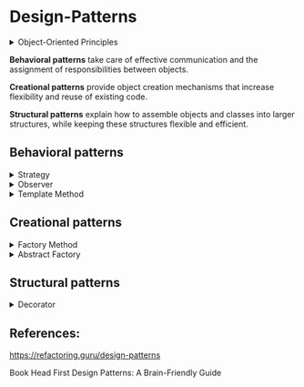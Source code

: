 # Design-Patterns

<details>
<summary style="font-size:14px">Object-Oriented Principles</summary>
<p>

- Encapsulate what varies.
- Favor composition over inheritance.
- Program to interfaces, not implementations.
- Strive for loosely coupled designs between objects that interact.
- Classes should be open for extension but closed for modification.
- Depend on abstractions. Do not depend on concrete classes.
- Only talk to your friends.
- Don’t call us, we’ll call you.
- A class should have only one reason to change.

</p></details>

**Behavioral patterns** take care of effective communication and the assignment of responsibilities between objects.

**Creational patterns** provide object creation mechanisms that increase flexibility and reuse of existing code.

**Structural patterns** explain how to assemble objects and classes into larger structures, while keeping these structures flexible and efficient.

## Behavioral patterns

<details>
<summary style="font-size:14px">Strategy</summary>
<p>

The Strategy Pattern defines a family of algorithms, encapsulates each one, and makes them interchangeable. Strategy lets the algorithm vary independently from clients that use it.

- We wanna add quack and fly behaviours in a duck. 
- At first, it seems a good idea to add fly and quack methods in the superclass. We will have reuse of code.
- But, everytime we wanna implement a new duck, we must override the superclass method if we wanna remove/change a behaviour. Ex: a duck which it doesn't fly. Otherwise, a duck can have a behavior that it is not supposed to have. 
- Also, the fly and quack behaviours of ducks can change. We don't wanna have to change in all subclasses that override a specific behaviour everytime it changes. Not reuse of code. 

Also, we are gonna apply the principle **Encapsulate what varies.** (Take what varies and “encapsulate” it so it won’t affect the rest of your code. It is also good for reuse of code).

We are gonna apply the principle **Program to an interface, not an implementation.** (the Duck classes won’t need to know any of the implementation details for their own behaviors.)

<p align="center">
  <img src="https://github.com/RobertoFreireFerrazPassos/Design-Patterns/blob/main/img/strategy2.png?raw=true">
</p>

Also, we are gonna apply the principle **Favor composition over inheritance** (Inheritance creates structure while composition creates flexibility)

The HAS-A relationship is an interesting one: each duck has a FlyBehavior and a QuackBehavior to which it delegates flying and quacking. 

Creating systems using composition gives you a lot more flexibility. Not only does it let you encapsulate a family of algorithms into their own set of classes, but it also lets you change behavior at runtime as long as the object you’re composing with implements the correct behavior interface.

Final result:

<p align="center">
  <img src="https://github.com/RobertoFreireFerrazPassos/Design-Patterns/blob/main/img/strategy1.png?raw=true">
</p>

</p></details>

<details>
<summary style="font-size:14px">Observer</summary>
<p>

The Observer Pattern defines a one-to-many dependency between objects so that when one object changes state, all of its dependents are notified and updated automatically.

<p align="center">
  <img src="https://github.com/RobertoFreireFerrazPassos/Design-Patterns/blob/main/img/observer1.PNG?raw=true">
</p>

**Principle: Encapsulate what varies.**

The thing that varies in the Observer Pattern is the state of the Subject and the number and types of Observers. 
With this pattern, you can vary the objects that are dependent on the state of the Subject, without having to change that Subject. That’s called planning ahead!


**Principle: Program to an interface, not an implementation.**

Both the Subject and Observers use interfaces.
Strive for loosely coupled designs between objects that interact.
Changes to either the subject or an observer will not affect the other.
Any changes to either are possible as long as they implement the Subject and Observer interfaces.
Before, the subject knew the implementation of the observers.
Now, We don’t need to make any changes to the subject to accommodate new classes (that implements observers).
The subject doesn’t care, it will deliver notifications to any object that implements the
Observer interface.


**Principle: Favor composition over inheritance**

The Observer Pattern uses composition to compose any number of Observers with their Subject.
These relationships aren’t set up by some kind of inheritance hierarchy. No, they are set up at runtime by composition!
We can add/remove observers at runtime.


<p align="center">
  <img src="https://github.com/RobertoFreireFerrazPassos/Design-Patterns/blob/main/img/observer2.PNG?raw=true">
</p>

</p></details>

<details>
<summary style="font-size:14px">Template Method</summary>
<p>

The Template Method Pattern defines the skeleton of an algorithm in a method, deferring some steps to subclasses. Template Method lets subclasses redefine certain steps of an algorithm without changing the algorithm’s structure.

**Principle: Hollywood - "Don't Call Us, We'll Call You."**

It's closely related to the Dependency Inversion Principle.
The template method call the algorithm methods in the subclass, no the opposite.

Each subclass doesn't need to know how to implement the algorithm. We have reuse of code provided in the template function at the base class. So, when necessary, each subclass just need to implement each primitive operation of the algorithm, following single-responsibility principle.

For this design pattern, we **don't** favor composition over inheritance. We don't wanna flexibility in the template function. We wanna structure. The beverage subclasses must always follow the same algorithm provided in the base class as a template. But, each subclass can define or redefine each primitive operation, depending on how the base class have defined the primitive operations (abstract, non-abstract or virtual) 

<p align="center">
  <img src="https://github.com/RobertoFreireFerrazPassos/Design-Patterns/blob/main/img/templatemethod.png?raw=true">
</p>

</p></details>

## Creational patterns

<details>
<summary style="font-size:14px">Factory Method</summary>
<p>

The Factory Method Pattern defines an interface for creating an object, but lets subclasses decide which class to instantiate. 

Factory Method lets a class defer instantiation to subclasses.

**Principle: Encapsulate what varies.**

All the decision on creation of a pizza by style and type varies, so we did encapsulate this logic in the CreatePizza Method

**Principle: Classes should be open for extension but closed for modification.**

We used inheritance with PizzaStore, so everytime we add a new style of PizzaStore, we don't need to change the CreatePizza method. So, the CreatePizza method is closed for modification, but open for extension by its childs (ChicagoPizzaStore,NYPizzaStore,...)

**Depend on abstractions. Do not depend on concrete classes.**

We are depending on the abstractions, Pizza (Product) and PizzaStore (Creator).

<p align="center">
  <img src="https://github.com/RobertoFreireFerrazPassos/Design-Patterns/blob/main/img/factorymethod1.png?raw=true">
</p>

</p></details>

<details>
<summary style="font-size:14px">Abstract Factory</summary>
<p>

Abstract Factory Pattern provides an interface for creating families of related or dependent objects without specifying their concrete classes.

<p align="center">
  <img src="https://github.com/RobertoFreireFerrazPassos/Design-Patterns/blob/main/img/factorymethod2.png?raw=true">
</p>
</p></details>

## Structural patterns

<details>
<summary style="font-size:14px">Decorator</summary>
<p>

The Decorator Pattern attaches additional responsibilities to an object dynamically.
Decorators provide a flexible alternative to subclassing for extending functionality.

Decorator is a **wrapper**. A wrapper is an object that can be linked with some target object. The wrapper contains the same set of methods as the target and delegates to it all requests it receives. However, the wrapper may alter the result by doing something either before or after it passes the request to the target.

**Principle: Favor composition over inheritance**

It uses composition to wrap the object and it uses inheritance to achieve the type matching.

Using only inheritance, like in the code "before" example, we have duplication regarding the code for decorating. In this example, if we want a new ThincrustPizzaWithOlives, we would have to to create a new subclass which is basically a duplication code of class ThickcrustPizzaWithOlives with only difference that it would inherits from ThincrustPizza instead of ThickcrustPizza. 

By adding composition to this pattern, however, we don't need to duplicate the code logic for olives. We can have the ThickcrustPizza and ThincrustPizza (concrete components) and the Olives (concrete decorator) decoupled. Olives wraps the concrete component by composition, so it can dynamically access any concrete component.

But inheritance is still important. It will be used to make possible and in some cases mandatory to override the behavior in each concrete decorator. So, we can use Olives (concrete decorator) to add responsibilities to ThickcrustPizza (concrete component) dynamically.

So, this design pattern follows the open/closed principle (write code so that you will be able to add new functionality without changing the existing code. Software entities such as classes, modules and functions should be open for extension, but closed for modification). In the code "before" example, we had to change ThincrustPizzaWithOlives and ThickcrustPizzaWithOlives because both had some duplicated logic about olives behaviour.

In short, inheritance give the structure to be possible and in some cases mandatory to override the behavior in each concrete decorator while composition give the flexibility to access the dynamic and decoupled instance of the concrete component.


<p align="center">
  <img src="https://github.com/RobertoFreireFerrazPassos/Design-Patterns/blob/main/img/decorator1.png?raw=true">
</p>

</p></details>

## References:

https://refactoring.guru/design-patterns

Book Head First Design Patterns: A Brain-Friendly Guide
